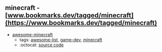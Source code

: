 minecraft - [www.bookmarks.dev/tagged/minecraft](https://www.bookmarks.dev/tagged/minecraft)
---
* [awesome-minecraft](https://github.com/bs-community/awesome-minecraft#readme)
    * tags: [awesome-list](../tagged/awesome-list.md), [game-dev](../tagged/game-dev.md), [minecraft](../tagged/minecraft.md)
    * :octocat: [source code](https://github.com/bs-community/awesome-minecraft#readme)
